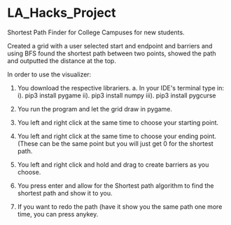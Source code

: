 # LA_Hacks_Project
Shortest Path Finder for College Campuses for new students. 

Created a grid with a user selected start and endpoint and barriers and using BFS found the shortest path between two points, showed the path and outputted the distance at the top.

In order to use the visualizer: 

1. You download the respective librariers. 
  a. In your IDE's terminal type in: 
    i).  pip3 install pygame
    ii). pip3 install numpy
    iii). pip3 install pygcurse
    
   
2. You run the program and let the grid draw in pygame. 
3. You left and right click at the same time to choose your starting point. 
4. You left and right click at the same time to choose your ending point. (These can be the same point but you will just get 0 for the shortest path. 
5. You left and right click and hold and drag to create barriers as you choose. 
6. You press enter and allow for the Shortest path algorithm to find the shortest path and show it to you. 
7. If you want to redo the path (have it show you the same path one more time, you can press anykey. 
